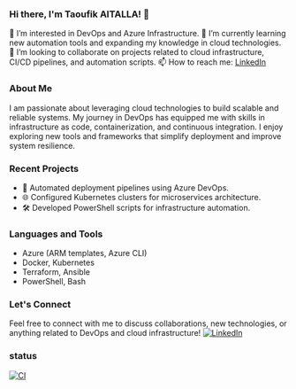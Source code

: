 ### Hi there, I'm Taoufik AITALLA! 👋
👀 I’m interested in DevOps and Azure Infrastructure.
🌱 I’m currently learning new automation tools and expanding my knowledge in cloud technologies.
💞️ I’m looking to collaborate on projects related to cloud infrastructure, CI/CD pipelines, and automation scripts.
📫 How to reach me: [LinkedIn](https://www.linkedin.com/in/taoufik-aitalla/) 

### About Me
I am passionate about leveraging cloud technologies to build scalable and reliable systems. My journey in DevOps has equipped me with skills in infrastructure as code, containerization, and continuous integration. I enjoy exploring new tools and frameworks that simplify deployment and improve system resilience.

### Recent Projects
- 🚀 Automated deployment pipelines using Azure DevOps.
- 🌐 Configured Kubernetes clusters for microservices architecture.
- 🛠️ Developed PowerShell scripts for infrastructure automation.

### Languages and Tools
- Azure (ARM templates, Azure CLI)
- Docker, Kubernetes
- Terraform, Ansible
- PowerShell, Bash

### Let's Connect
Feel free to connect with me to discuss collaborations, new technologies, or anything related to DevOps and cloud infrastructure!
[![LinkedIn](https://img.shields.io/badge/LinkedIn-TaoufikAITALLA-blue)](https://www.linkedin.com/in/taoufik-aitalla/)

### status 
[![CI](https://github.com/TaoufikAITALLA/TaoufikAITALLA/actions/workflows/blank.yml/badge.svg)](https://github.com/TaoufikAITALLA/TaoufikAITALLA/actions/workflows/blank.yml)
